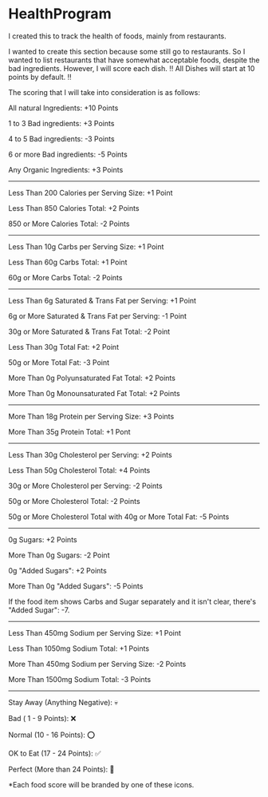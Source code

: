 # HealthProgram
I created this to track the health of foods, mainly from restaurants.


I wanted to create this section because some still go to restaurants. So I wanted to list restaurants that have somewhat acceptable foods, despite the bad ingredients. However, I will score each dish.
‼️ All Dishes will start at 10 points by default. ‼️ 

The scoring that I will take into consideration is as follows: 

All natural Ingredients: +10 Points

1 to 3 Bad ingredients:  +3 Points

4 to 5 Bad ingredients: -3 Points

6 or more Bad ingredients: -5 Points

Any Organic Ingredients: +3 Points

----

Less Than 200 Calories per Serving Size: +1 Point 

Less Than 850 Calories Total: +2 Points

850 or More Calories Total: -2 Points

----

Less Than 10g Carbs per Serving Size: +1 Point

Less Than 60g Carbs Total: +1 Point

60g or More Carbs Total: -2 Points

----

Less Than 6g Saturated & Trans Fat per Serving: +1 Point

6g or More Saturated & Trans Fat per Serving: -1 Point

30g or More Saturated & Trans Fat Total: -2 Point

Less Than 30g Total Fat: +2 Point

50g or More Total Fat: -3 Point

More Than 0g Polyunsaturated Fat Total: +2 Points

More Than 0g Monounsaturated Fat Total: +2 Points

----

More Than 18g Protein per Serving Size: +3 Points

More Than 35g Protein Total: +1 Pont

----

Less Than 30g Cholesterol per Serving: +2 Points

Less Than 50g Cholesterol Total: +4 Points

30g or More Cholesterol per Serving: -2 Points

50g or More Cholesterol Total: -2 Points

50g or More Cholesterol Total with 40g or More Total Fat: -5 Points

----

0g Sugars: +2 Points 

More Than 0g Sugars: -2 Point

0g "Added Sugars": +2 Points

More Than 0g "Added Sugars": -5 Points

If the food item shows Carbs and Sugar separately and it isn't clear, there's "Added Sugar": -7.

----

Less Than 450mg Sodium per Serving Size: +1 Point

Less Than 1050mg Sodium Total: +1 Points

More Than 450mg Sodium per Serving Size: -2 Points

More Than 1500mg Sodium Total: -3 Points

----

Stay Away (Anything Negative): 💀 

Bad ( 1 - 9 Points): ❌ 

Normal (10 - 16 Points): ⭕ 

OK to Eat (17 - 24 Points): ✅ 

Perfect (More than 24 Points): 💎

*Each food score will be branded by one of these icons.
